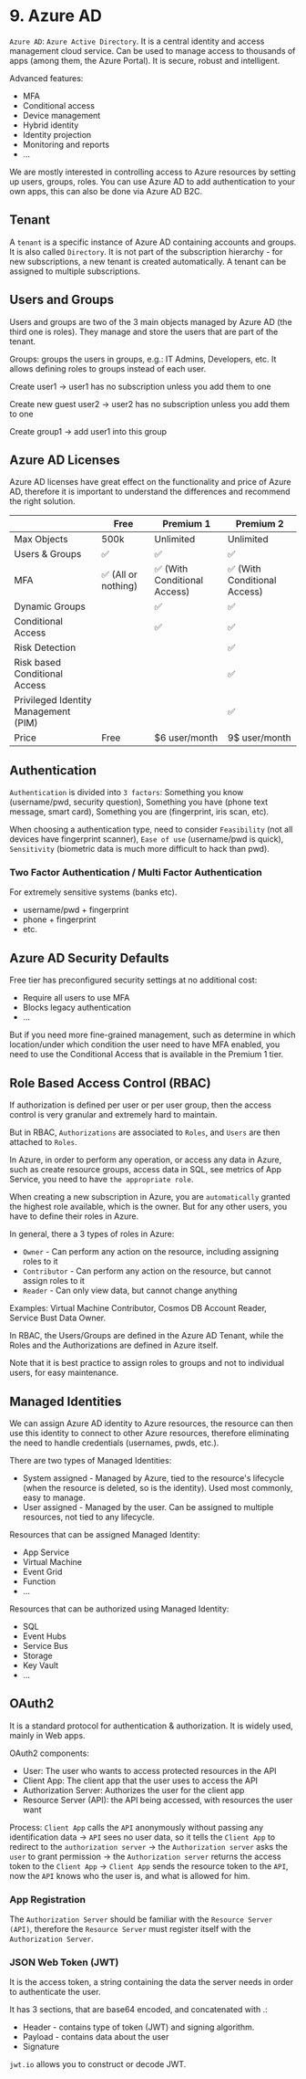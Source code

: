 # 9. Azure AD
`Azure AD`: `Azure Active Directory`. It is a central identity and access management cloud service. Can be used to manage access to thousands of apps (among them, the Azure Portal). It is secure, robust and intelligent. 

Advanced features:
- MFA
- Conditional access
- Device management
- Hybrid identity 
- Identity projection
- Monitoring and reports
- ...

We are mostly interested in controlling access to Azure resources by setting up users, groups, roles. You can use Azure AD to add authentication to your own apps, this can also be done via Azure AD B2C.

## Tenant
A `tenant` is a specific instance of Azure AD containing accounts and groups. It is also called `Directory`. It is not part of the subscription hierarchy - for new subscriptions, a new tenant is created automatically. A tenant can be assigned to multiple subscriptions. 

## Users and Groups
Users and groups are two of the 3 main objects managed by Azure AD (the third one is roles). They manage and store the users that are part of the tenant. 

Groups: groups the users in groups, e.g.: IT Admins, Developers, etc. It allows defining roles to groups instead of each user. 

Create user1 -> user1 has no subscription unless you add them to one

Create new guest user2 -> user2 has no subscription unless you add them to one

Create group1 -> add user1 into this group

## Azure AD Licenses
Azure AD licenses have great effect on the functionality and price of Azure AD, therefore it is important to understand the differences and recommend the right solution. 

|   | Free | Premium 1 | Premium 2 |
| ----------- | ----------- | ----------- | ----------- |
| Max Objects | 500k | Unlimited | Unlimited | 
| Users & Groups | ✅ | ✅ | ✅ |
| MFA | ✅ (All or nothing) | ✅ (With Conditional Access) | ✅ (With Conditional Access)|
| Dynamic Groups |  | ✅ | ✅ |
| Conditional Access |  | ✅ | ✅ |
| Risk Detection |  |  | ✅ |
| Risk based Conditional Access |  |  | ✅ |
| Privileged Identity Management (PIM) |  |  | ✅ |
| Price | Free | $6 user/month | 9$ user/month |

## Authentication
`Authentication` is divided into `3 factors`: Something you know (username/pwd, security question), Something you have (phone text message, smart card), Something you are (fingerprint, iris scan, etc).

When choosing a authentication type, need to consider `Feasibility` (not all devices have fingerprint scanner), `Ease of use` (username/pwd is quick), `Sensitivity` (biometric data is much more difficult to hack than pwd). 

### Two Factor Authentication / Multi Factor Authentication
For extremely sensitive systems (banks etc). 
- username/pwd + fingerprint
- phone + fingerprint
- etc.

## Azure AD Security Defaults
Free tier has preconfigured security settings at no additional cost:
- Require all users to use MFA
- Blocks legacy authentication
- ...

But if you need more fine-grained management, such as determine in which location/under which condition the user need to have MFA enabled, you need to use the Conditional Access that is available in the Premium 1 tier. 

## Role Based Access Control (RBAC)
If authorization is defined per user or per user group, then the access control is very granular and extremely hard to maintain. 

But in RBAC, `Authorizations` are associated to `Roles`, and `Users` are then attached to `Roles`. 

In Azure, in order to perform any operation, or access any data in Azure, such as create resource groups, access data in SQL, see metrics of App Service, you need to have `the appropriate role`. 

When creating a new subscription in Azure, you are `automatically` granted the highest role available, which is the owner. But for any other users, you have to define their roles in Azure. 

In general, there a 3 types of roles in Azure:
- `Owner` - Can perform any action on the resource, including assigning roles to it
- `Contributor` - Can perform any action on the resource, but cannot assign roles to it
- `Reader` - Can only view data, but cannot change anything

Examples: Virtual Machine Contributor, Cosmos DB Account Reader, Service Bust Data Owner. 

In RBAC, the Users/Groups are defined in the Azure AD Tenant, while the Roles and the Authorizations are defined in Azure itself. 

Note that it is best practice to assign roles to groups and not to individual users, for easy maintenance. 

## Managed Identities
We can assign Azure AD identity to Azure resources, the resource can then use this identity to connect to other Azure resources, therefore eliminating the need to handle credentials (usernames, pwds, etc.).

There are two types of Managed Identities: 
- System assigned - Managed by Azure, tied to the resource's lifecycle (when the resource is deleted, so is the identity). Used most commonly, easy to manage. 
- User assigned - Managed by the user. Can be assigned to multiple resources, not tied to any lifecycle. 

Resources that can be assigned Managed Identity:
- App Service
- Virtual Machine
- Event Grid
- Function
- ...

Resources that can be authorized using Managed Identity:
- SQL
- Event Hubs
- Service Bus
- Storage
- Key Vault
- ...

## OAuth2
It is a standard protocol for authentication & authorization. It is widely used, mainly in Web apps. 

OAuth2 components:
- User: The user who wants to access protected resources in the API
- Client App: The client app that the user uses to access the API
- Authorization Server: Authorizes the user for the client app
- Resource Server (API): the API being accessed, with resources the user want

Process: 
`Client App` calls the `API` anonymously without passing any identification data -> `API` sees no user data, so it tells the `Client App` to redirect to the `authorization server` -> the `Authorization server` asks the `user` to grant permission -> the `Authorization server` returns the access token to the `Client App` -> `Client App` sends the resource token to the `API`, now the `API` knows who the user is, and what is allowed for him. 

### App Registration
The `Authorization Server` should be familiar with the `Resource Server (API)`, therefore the `Resource Server` must register itself with the `Authorization Server`. 

### JSON Web Token (JWT)
It is the access token, a string containing the data the server needs in order to authenticate the user. 

It has 3 sections, that are base64 encoded, and concatenated with .:
- Header - contains type of token (JWT) and signing algorithm. 
- Payload - contains data about the user
- Signature

`jwt.io` allows you to construct or decode JWT. 


